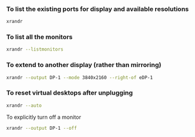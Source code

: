 ### To list the existing ports for display and available resolutions

```sh
xrandr
```

### To list all the monitors

```sh
xrandr --listmonitors
```

### To extend to another display (rather than mirroring)

```sh
xrandr --output DP-1 --mode 3840x2160 --right-of eDP-1
```

### To reset virtual desktops after unplugging

```sh
xrandr --auto
```

To explicitly turn off a monitor

```sh
xrandr --output DP-1 --off
```
